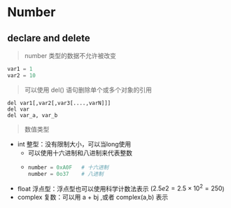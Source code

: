 # **Number**
## **declare and delete**
> number 类型的数据不允许被改变
```python
var1 = 1
var2 = 10
```
> 可以使用 del() 语句删除单个或多个对象的引用
```pyhton
del var1[,var2[,var3[....,varN]]]
del var
del var_a, var_b
```

> 数值类型
- int 整型：没有限制大小，可以当long使用
  - 可以使用十六进制和八进制来代表整数
  - ```python
    number = 0xA0F   # 十六进制
    number = 0o37    # 八进制
    ```
- float 浮点型：浮点型也可以使用科学计数法表示 ($2.5e2 = 2.5\times10^{2} = 250$)
- complex 复数：可以用 a + bj ,或者 complex(a,b) 表示
